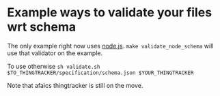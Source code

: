 # Example ways to validate your files wrt schema
The only example right now uses [node.js](http://nodejs.org/).
`make validate_node_schema` will use that validator on the example.

To use otherwise
`sh validate.sh $TO_THINGTRACKER/specification/schema.json $YOUR_THINGTRACKER`

Note that afaics thingtracker is still on the move.
